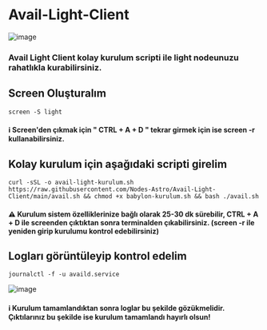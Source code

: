 # Avail-Light-Client

![image](https://github.com/Nodes-Astro/Avail-Light-Client/assets/105454859/3b486833-e898-4e68-8570-06c84f0de701)

### Avail Light Client kolay kurulum scripti ile light nodeunuzu rahatlıkla kurabilirsiniz.

## Screen Oluşturalım

```
screen -S light
```
#### ℹ️ Screen'den çıkmak için " CTRL + A + D " tekrar girmek için ise screen -r kullanabilirsiniz.

## Kolay kurulum için aşağıdaki scripti girelim

```
curl -sSL -o avail-light-kurulum.sh https://raw.githubusercontent.com/Nodes-Astro/Avail-Light-Client/main/avail.sh && chmod +x babylon-kurulum.sh && bash ./avail.sh
```

#### ⚠️ Kurulum sistem özelliklerinize bağlı olarak 25-30 dk sürebilir, CTRL + A + D ile screenden çıktıktan sonra terminalden çıkabilirsiniz. (screen -r ile yeniden girip kurulumu kontrol edebilirsiniz)

## Logları görüntüleyip kontrol edelim

```
journalctl -f -u availd.service
```

![image](https://github.com/Nodes-Astro/Avail-Light-Client/assets/105454859/a3bddf2c-fb60-48a4-ad57-e162f87a10fd)


#### ℹ️ Kurulum tamamlandıktan sonra loglar bu şekilde gözükmelidir. Çıktılarınız bu şekilde ise kurulum tamamlandı hayırlı olsun!



